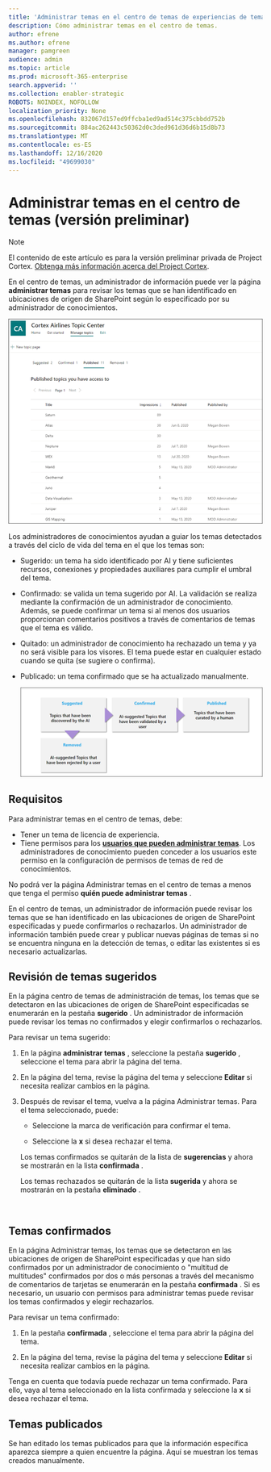 ```yaml
---
title: 'Administrar temas en el centro de temas de experiencias de temas (vista previa) '
description: Cómo administrar temas en el centro de temas.
author: efrene
ms.author: efrene
manager: pamgreen
audience: admin
ms.topic: article
ms.prod: microsoft-365-enterprise
search.appverid: ''
ms.collection: enabler-strategic
ROBOTS: NOINDEX, NOFOLLOW
localization_priority: None
ms.openlocfilehash: 832067d157ed9ffcba1ed9ad514c375cbbdd752b
ms.sourcegitcommit: 884ac262443c50362d0c3ded961d36d6b15d8b73
ms.translationtype: MT
ms.contentlocale: es-ES
ms.lasthandoff: 12/16/2020
ms.locfileid: "49699030"
---
```

# <a name="manage-topics-in-the-topic-center-preview"></a>Administrar temas en el centro de temas (versión preliminar)

> [!Note] 
> El contenido de este artículo es para la versión preliminar privada de Project Cortex. [Obtenga más información acerca del Project Cortex](https://aka.ms/projectcortex).

En el centro de temas, un administrador de información puede ver la página **administrar temas** para revisar los temas que se han identificado en ubicaciones de origen de SharePoint según lo especificado por su administrador de conocimientos.  

   ![Centro de temas](../media/knowledge-management/topic-center.png) </br> 



Los administradores de conocimientos ayudan a guiar los temas detectados a través del ciclo de vida del tema en el que los temas son:

- Sugerido: un tema ha sido identificado por AI y tiene suficientes recursos, conexiones y propiedades auxiliares para cumplir el umbral del tema.
- Confirmado: se valida un tema sugerido por AI. La validación se realiza mediante la confirmación de un administrador de conocimiento. Además, se puede confirmar un tema si al menos dos usuarios proporcionan comentarios positivos a través de comentarios de temas que el tema es válido.
- Quitado: un administrador de conocimiento ha rechazado un tema y ya no será visible para los visores. El tema puede estar en cualquier estado cuando se quita (se sugiere o confirma). 
- Publicado: un tema confirmado que se ha actualizado manualmente.

   ![Gráfico de ciclo de vida del tema](../media/knowledge-management/topic-lifecycle.png) </br> 

## <a name="requirements"></a>Requisitos

Para administrar temas en el centro de temas, debe:
- Tener un tema de licencia de experiencia.
- Tiene permisos para los [**usuarios que pueden administrar temas**](https://docs.microsoft.com/microsoft-365/knowledge/topic-experiences-user-permissions). Los administradores de conocimiento pueden conceder a los usuarios este permiso en la configuración de permisos de temas de red de conocimientos. 

No podrá ver la página Administrar temas en el centro de temas a menos que tenga el permiso **quién puede administrar temas** .

En el centro de temas, un administrador de información puede revisar los temas que se han identificado en las ubicaciones de origen de SharePoint especificadas y puede confirmarlos o rechazarlos. Un administrador de información también puede crear y publicar nuevas páginas de temas si no se encuentra ninguna en la detección de temas, o editar las existentes si es necesario actualizarlas.


## <a name="review-suggested-topics"></a>Revisión de temas sugeridos

En la página centro de temas de administración de temas, los temas que se detectaron en las ubicaciones de origen de SharePoint especificadas se enumerarán en la pestaña **sugerido** . Un administrador de información puede revisar los temas no confirmados y elegir confirmarlos o rechazarlos.

Para revisar un tema sugerido:

1. En la página **administrar temas** , seleccione la pestaña **sugerido** , seleccione el tema para abrir la página del tema.</br>

2. En la página del tema, revise la página del tema y seleccione **Editar** si necesita realizar cambios en la página.

3. Después de revisar el tema, vuelva a la página Administrar temas. Para el tema seleccionado, puede:

   - Seleccione la marca de verificación para confirmar el tema.
    
   - Seleccione la **x** si desea rechazar el tema.

    Los temas confirmados se quitarán de la lista de **sugerencias** y ahora se mostrarán en la lista **confirmada** .

    Los temas rechazados se quitarán de la lista **sugerida** y ahora se mostrarán en la pestaña **eliminado** .

   </br> 

## <a name="confirmed-topics"></a>Temas confirmados

En la página Administrar temas, los temas que se detectaron en las ubicaciones de origen de SharePoint especificadas y que han sido confirmados por un administrador de conocimiento o "multitud de multitudes" confirmados por dos o más personas a través del mecanismo de comentarios de tarjetas se enumerarán en la pestaña **confirmada** . Si es necesario, un usuario con permisos para administrar temas puede revisar los temas confirmados y elegir rechazarlos.

Para revisar un tema confirmado:

1. En la pestaña **confirmada** , seleccione el tema para abrir la página del tema.</br>

2. En la página del tema, revise la página del tema y seleccione **Editar** si necesita realizar cambios en la página.

Tenga en cuenta que todavía puede rechazar un tema confirmado.  Para ello, vaya al tema seleccionado en la lista confirmada y seleccione la **x** si desea rechazar el tema.

## <a name="published-topics"></a>Temas publicados
Se han editado los temas publicados para que la información específica aparezca siempre a quien encuentre la página. Aquí se muestran los temas creados manualmente.




